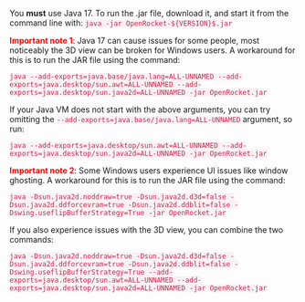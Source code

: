 <style>
	code {
      color: #c7254e;
      background-color: #f9f2f4;
    }
</style>

You **must** use Java 17. To run the .jar file, download it, and start it from the command line with: `java -jar OpenRocket-${VERSION}$.jar`

<b style="color: red">Important note 1</b>: Java 17 can cause issues for some people, most noticeably the 3D view can be 
broken for Windows users. A workaround for this is to run the JAR file using the command:

`java --add-exports=java.base/java.lang=ALL-UNNAMED --add-exports=java.desktop/sun.awt=ALL-UNNAMED --add-exports=java.desktop/sun.java2d=ALL-UNNAMED -jar OpenRocket.jar`

If your Java VM does not start with the above arguments, you can try omitting the `--add-exports=java.base/java.lang=ALL-UNNAMED` argument, so run:

`java --add-exports=java.desktop/sun.awt=ALL-UNNAMED --add-exports=java.desktop/sun.java2d=ALL-UNNAMED -jar OpenRocket.jar`

<b style="color: red">Important note 2</b>: Some Windows users experience UI issues like window ghosting. A workaround for this is to run the JAR file using the command:

`java -Dsun.java2d.noddraw=true -Dsun.java2d.d3d=false -Dsun.java2d.ddforcevram=true -Dsun.java2d.ddblit=false -Dswing.useflipBufferStrategy=True -jar OpenRocket.jar`

If you also experience issues with the 3D view, you can combine the two commands:

`java -Dsun.java2d.noddraw=true -Dsun.java2d.d3d=false -Dsun.java2d.ddforcevram=true -Dsun.java2d.ddblit=false -Dswing.useflipBufferStrategy=True --add-exports=java.desktop/sun.awt=ALL-UNNAMED --add-exports=java.desktop/sun.java2d=ALL-UNNAMED -jar OpenRocket.jar`
